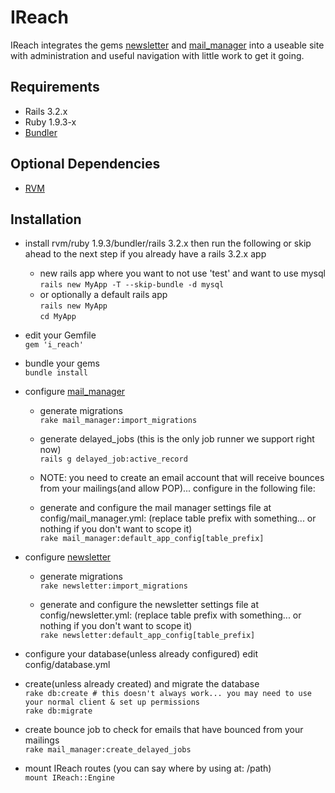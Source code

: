 IReach
======

IReach integrates the gems [newsletter](https://github.com/LoneStarInternet/newsletter/) and [mail_manager](https://github.com/LoneStarInternet/mail_manager) into a useable site with administration and useful navigation with little work to get it going.

Requirements
------------

* Rails 3.2.x
* Ruby 1.9.3-x
* [Bundler](http://bundler.io)

Optional Dependencies
---------------------
* [RVM](http://rvm.io)

Installation
-----------
* install rvm/ruby 1.9.3/bundler/rails 3.2.x then run the following or skip ahead to the next step if you already have a rails 3.2.x app  
  * new rails app where you want to not use 'test' and want to use mysql  
  `rails new MyApp -T --skip-bundle -d mysql`  
  * or optionally a default rails app  
  `rails new MyApp`  
  `cd MyApp`

* edit your Gemfile  
  `gem 'i_reach'`

* bundle your gems  
  `bundle install`

* configure [mail_manager](https://github.com/LoneStarInternet/mail_manager/master/README.md)
  * generate migrations  
  `rake mail_manager:import_migrations`

  * generate delayed_jobs (this is the only job runner we support right now)  
  `rails g delayed_job:active_record`

  * NOTE: you need to create an email account that will receive bounces from your mailings(and allow POP)... configure in the following file:
  * generate and configure the mail manager settings file at config/mail_manager.yml: (replace table prefix with something... or nothing if you don't want to scope it)  
  `rake mail_manager:default_app_config[table_prefix]`

* configure [newsletter](https://github.com/LoneStarInternet/newsletter/master/README.md)
  * generate migrations  
  `rake newsletter:import_migrations`

  * generate and configure the newsletter settings file at config/newsletter.yml: (replace table prefix with something... or nothing if you don't want to scope it)  
  `rake newsletter:default_app_config[table_prefix]`

* configure your database(unless already configured) edit config/database.yml

* create(unless already created) and migrate the database  
  `rake db:create # this doesn't always work... you may need to use your normal client & set up permissions`  
  `rake db:migrate`

* create bounce job to check for emails that have bounced from your mailings  
  `rake mail_manager:create_delayed_jobs`

* mount IReach routes (you can say where by using at: /path)  
  `mount IReach::Engine`
